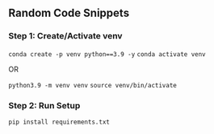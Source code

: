 ## Random Code Snippets


### Step 1: Create/Activate venv
```conda create -p venv python==3.9 -y```
```conda activate venv```

OR

```python3.9 -m venv venv```
```source venv/bin/activate```


### Step 2: Run Setup
```pip install requirements.txt```